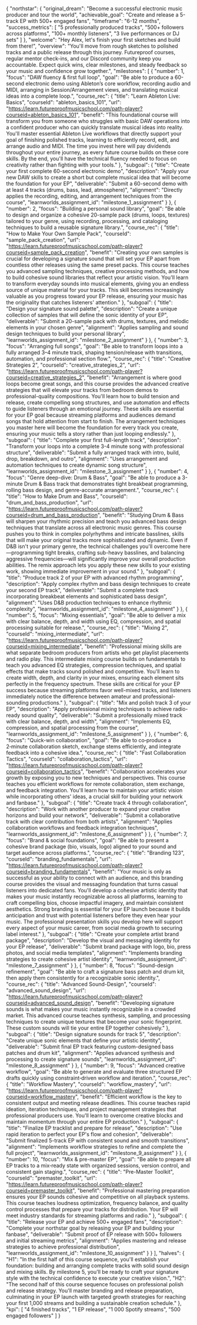 {
  "northstar": {
    "original_dream": "Become a successful electronic music producer and tour the world",
    "achievable_goal": "Create and release a 5-track EP with 500+ engaged fans",
    "timeframe": "6-12 months",
    "success_metrics": [
      "5 professionally produced tracks",
      "500+ followers across platforms",
      "100+ monthly listeners",
      "3 live performances or DJ sets"
    ]
  },
  "welcome": "Hey Alex, let's finish your first sketches and build from there!",
  "overview": "You'll move from rough sketches to polished tracks and a public release through this journey. Futureproof courses, regular mentor check-ins, and our Discord community keep you accountable. Expect quick wins, clear milestones, and steady feedback so your music and confidence grow together.",
  "milestones": [
    {
      "number": 1,
      "focus": "DAW fluency & first full loop",
      "goal": "Be able to produce a 60-second electronic demo using Ableton’s core workflow, recording audio and MIDI, arranging in Session/Arrangement views, and translating musical ideas into a complete loop.",
      "course_rec": {
        "title": "Learn Ableton Live: Basics",
        "courseId": "ableton_basics_101",
        "url": "https://learn.futureproofmusicschool.com/path-player?courseid=ableton_basics_101",
        "benefit": "This foundational course will transform you from someone who struggles with basic DAW operations into a confident producer who can quickly translate musical ideas into reality. You'll master essential Ableton Live workflows that directly support your goal of finishing polished tracks, learning to efficiently record, edit, and arrange audio and MIDI. The time you invest here will pay dividends throughout your entire journey, as every future course builds on these core skills. By the end, you'll have the technical fluency needed to focus on creativity rather than fighting with your tools."
      },
      "subgoal": {
        "title": "Create your first complete 60-second electronic demo",
        "description": "Apply your new DAW skills to create a short but complete musical idea that will become the foundation for your EP",
        "deliverable": "Submit a 60-second demo with at least 4 tracks (drums, bass, lead, atmosphere)",
        "alignment": "Directly applies the recording, editing, and arrangement techniques from the course",
        "learnworlds_assignment_id": "milestone_1_assignment"
      }
    },
    {
      "number": 2,
      "focus": "Building a personal sound library",
      "goal": "Be able to design and organize a cohesive 20-sample pack (drums, loops, textures) tailored to your genre, using recording, processing, and cataloging techniques to build a reusable signature library.",
      "course_rec": {
        "title": "How to Make Your Own Sample Pack",
        "courseId": "sample_pack_creation",
        "url": "https://learn.futureproofmusicschool.com/path-player?courseid=sample_pack_creation",
        "benefit": "Creating your own samples is crucial for developing a signature sound that will set your EP apart from countless other releases using the same preset packs. This course teaches you advanced sampling techniques, creative processing methods, and how to build cohesive sound libraries that reflect your artistic vision. You'll learn to transform everyday sounds into musical elements, giving you an endless source of unique material for your tracks. This skill becomes increasingly valuable as you progress toward your EP release, ensuring your music has the originality that catches listeners' attention."
      },
      "subgoal": {
        "title": "Design your signature sound palette",
        "description": "Create a unique collection of samples that will define the sonic identity of your EP",
        "deliverable": "Submit a 20-sample pack with drums, textures, and melodic elements in your chosen genre",
        "alignment": "Applies sampling and sound design techniques to build your personal library",
        "learnworlds_assignment_id": "milestone_2_assignment"
      }
    },
    {
      "number": 3,
      "focus": "Arranging full songs",
      "goal": "Be able to transform loops into a fully arranged 3–4 minute track, shaping tension/release with transitions, automation, and professional section flow.",
      "course_rec": {
        "title": "Creative Strategies 2",
        "courseId": "creative_strategies_2",
        "url": "https://learn.futureproofmusicschool.com/path-player?courseid=creative_strategies_2",
        "benefit": "Arrangement is where good loops become great songs, and this course provides the advanced creative strategies that will elevate your tracks from bedroom demos to professional-quality compositions. You'll learn how to build tension and release, create compelling song structures, and use automation and effects to guide listeners through an emotional journey. These skills are essential for your EP goal because streaming platforms and audiences demand songs that hold attention from start to finish. The arrangement techniques you master here will become the foundation for every track you create, ensuring your music tells a story rather than just looping endlessly."
      },
      "subgoal": {
        "title": "Complete your first full-length track",
        "description": "Transform your loops into a complete 3-4 minute song with professional structure",
        "deliverable": "Submit a fully arranged track with intro, build, drop, breakdown, and outro",
        "alignment": "Uses arrangement and automation techniques to create dynamic song structure",
        "learnworlds_assignment_id": "milestone_3_assignment"
      }
    },
    {
      "number": 4,
      "focus": "Genre deep-dive: Drum & Bass",
      "goal": "Be able to produce a 3-minute Drum & Bass track that demonstrates tight breakbeat programming, rolling bass design, and genre-accurate arrangement.",
      "course_rec": {
        "title": "How to Make Drum and Bass",
        "courseId": "drum_and_bass_production",
        "url": "https://learn.futureproofmusicschool.com/path-player?courseid=drum_and_bass_production",
        "benefit": "Studying Drum & Bass will sharpen your rhythmic precision and teach you advanced bass design techniques that translate across all electronic music genres. This course pushes you to think in complex polyrhythms and intricate basslines, skills that will make your original tracks more sophisticated and dynamic. Even if D&B isn't your primary genre, the technical challenges you'll overcome here—programming tight breaks, crafting sub-heavy basslines, and balancing aggressive frequencies—will significantly improve your overall production abilities. The remix approach lets you apply these new skills to your existing work, showing immediate improvement in your sound."
      },
      "subgoal": {
        "title": "Produce track 2 of your EP with advanced rhythm programming",
        "description": "Apply complex rhythm and bass design techniques to create your second EP track",
        "deliverable": "Submit a complete track incorporating breakbeat elements and sophisticated bass design",
        "alignment": "Uses D&B production techniques to enhance rhythmic complexity",
        "learnworlds_assignment_id": "milestone_4_assignment"
      }
    },
    {
      "number": 5,
      "focus": "Mixing essentials",
      "goal": "Be able to deliver a mix with clear balance, depth, and width using EQ, compression, and spatial processing suitable for release.",
      "course_rec": {
        "title": "Mixing 2",
        "courseId": "mixing_intermediate",
        "url": "https://learn.futureproofmusicschool.com/path-player?courseid=mixing_intermediate",
        "benefit": "Professional mixing skills are what separate bedroom producers from artists who get playlist placements and radio play. This intermediate mixing course builds on fundamentals to teach you advanced EQ strategies, compression techniques, and spatial effects that make tracks sound polished and competitive. You'll learn to create width, depth, and clarity in your mixes, ensuring each element sits perfectly in the frequency spectrum. These skills are critical for your EP success because streaming platforms favor well-mixed tracks, and listeners immediately notice the difference between amateur and professional-sounding productions."
      },
      "subgoal": {
        "title": "Mix and polish track 3 of your EP",
        "description": "Apply professional mixing techniques to achieve radio-ready sound quality",
        "deliverable": "Submit a professionally mixed track with clear balance, depth, and width",
        "alignment": "Implements EQ, compression, and spatial processing from the course",
        "learnworlds_assignment_id": "milestone_5_assignment"
      }
    },
    {
      "number": 6,
      "focus": "Quick-win collaboration",
      "goal": "Be able to co‑produce a 2‑minute collaboration sketch, exchange stems efficiently, and integrate feedback into a cohesive idea.",
      "course_rec": {
        "title": "Fast Collaboration Tactics",
        "courseId": "collaboration_tactics",
        "url": "https://learn.futureproofmusicschool.com/path-player?courseid=collaboration_tactics",
        "benefit": "Collaboration accelerates your growth by exposing you to new techniques and perspectives. This course teaches you efficient workflows for remote collaboration, stem exchange, and feedback integration. You'll learn how to maintain your artistic vision while incorporating others' ideas, a crucial skill for building your network and fanbase."
      },
      "subgoal": {
        "title": "Create track 4 through collaboration",
        "description": "Work with another producer to expand your creative horizons and build your network",
        "deliverable": "Submit a collaborative track with clear contribution from both artists",
        "alignment": "Applies collaboration workflows and feedback integration techniques",
        "learnworlds_assignment_id": "milestone_6_assignment"
      }
    },
    {
      "number": 7,
      "focus": "Brand & social foundations",
      "goal": "Be able to present a cohesive brand package (bio, visuals, logo) aligned to your sound and target audience across platforms.",
      "course_rec": {
        "title": "Branding 123",
        "courseId": "branding_fundamentals",
        "url": "https://learn.futureproofmusicschool.com/path-player?courseid=branding_fundamentals",
        "benefit": "Your music is only as successful as your ability to connect with an audience, and this branding course provides the visual and messaging foundation that turns casual listeners into dedicated fans. You'll develop a cohesive artistic identity that makes your music instantly recognizable across all platforms, learning to craft compelling bios, choose impactful imagery, and maintain consistent aesthetics. Strong branding is essential for your EP launch because it builds anticipation and trust with potential listeners before they even hear your music. The professional presentation skills you develop here will support every aspect of your music career, from social media growth to securing label interest."
      },
      "subgoal": {
        "title": "Create your complete artist brand package",
        "description": "Develop the visual and messaging identity for your EP release",
        "deliverable": "Submit brand package with logo, bio, press photos, and social media templates",
        "alignment": "Implements branding strategies to create cohesive artist identity",
        "learnworlds_assignment_id": "milestone_7_assignment"
      }
    },
    {
      "number": 8,
      "focus": "Sound-design refinement",
      "goal": "Be able to craft a signature bass patch and drum kit, then apply them consistently for a recognizable sonic identity.",
      "course_rec": {
        "title": "Advanced Sound-Design",
        "courseId": "advanced_sound_design",
        "url": "https://learn.futureproofmusicschool.com/path-player?courseid=advanced_sound_design",
        "benefit": "Developing signature sounds is what makes your music instantly recognizable in a crowded market. This advanced course teaches synthesis, sampling, and processing techniques to create unique textures that become your sonic fingerprint. These custom sounds will tie your entire EP together cohesively."
      },
      "subgoal": {
        "title": "Design signature sounds for track 5",
        "description": "Create unique sonic elements that define your artistic identity",
        "deliverable": "Submit final EP track featuring custom-designed bass patches and drum kit",
        "alignment": "Applies advanced synthesis and processing to create signature sounds",
        "learnworlds_assignment_id": "milestone_8_assignment"
      }
    },
    {
      "number": 9,
      "focus": "Advanced creative workflow",
      "goal": "Be able to generate and evaluate three structured EP drafts quickly using constraint‑driven workflow and iteration.",
      "course_rec": {
        "title": "Workflow Mastery",
        "courseId": "workflow_mastery",
        "url": "https://learn.futureproofmusicschool.com/path-player?courseid=workflow_mastery",
        "benefit": "Efficient workflow is the key to consistent output and meeting release deadlines. This course teaches rapid ideation, iteration techniques, and project management strategies that professional producers use. You'll learn to overcome creative blocks and maintain momentum through your entire EP production."
      },
      "subgoal": {
        "title": "Finalize EP tracklist and prepare for release",
        "description": "Use rapid iteration to perfect your EP's flow and cohesion",
        "deliverable": "Submit finalized 5-track EP with consistent sound and smooth transitions",
        "alignment": "Implements workflow strategies to refine and complete the full project",
        "learnworlds_assignment_id": "milestone_9_assignment"
      }
    },
    {
      "number": 10,
      "focus": "Mix & pre-master EP",
      "goal": "Be able to prepare all EP tracks to a mix‑ready state with organized sessions, version control, and consistent gain staging.",
      "course_rec": {
        "title": "Pre-Master Toolkit",
        "courseId": "premaster_toolkit",
        "url": "https://learn.futureproofmusicschool.com/path-player?courseid=premaster_toolkit",
        "benefit": "Professional mastering preparation ensures your EP sounds cohesive and competitive on all playback systems. This course teaches loudness optimization, frequency balance, and quality control processes that prepare your tracks for distribution. Your EP will meet industry standards for streaming platforms and radio."
      },
      "subgoal": {
        "title": "Release your EP and achieve 500+ engaged fans",
        "description": "Complete your northstar goal by releasing your EP and building your fanbase",
        "deliverable": "Submit proof of EP release with 500+ followers and initial streaming metrics",
        "alignment": "Applies mastering and release strategies to achieve professional distribution",
        "learnworlds_assignment_id": "milestone_10_assignment"
      }
    }
  ],
  "halves": {
    "H1": "In the first half of this course sequence, you'll establish your foundation: building and arranging complete tracks with solid sound design and mixing skills. By milestone 5, you'll be ready to craft your signature style with the technical confidence to execute your creative vision.",
    "H2": "The second half of this course sequence focuses on professional polish and release strategy. You'll master branding and release preparation, culminating in your EP launch with targeted growth strategies for reaching your first 1,000 streams and building a sustainable creation schedule."
  },
  "kpi": [
    "4 finished tracks",
    "1 EP release",
    "1 000 Spotify streams",
    "500 engaged followers"
  ]
}
